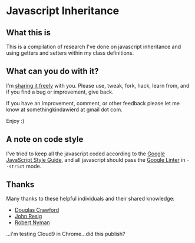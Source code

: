 Javascript Inheritance
======================

What this is
------------

This is a compilation of research I've done on javascript inheritance and using
getters and setters within my class definitions.

What can you do with it?
------------------------

I'm [sharing it freely](http://unlicense.org/) with you. Please use, tweak,
fork, hack, learn from, and if you find a bug or improvement, give back.

If you have an improvement, comment, or other feedback please let me know at
somethingkindawierd at gmail dot com.

Enjoy :)

A note on code style
--------------------

I've tried to keep all the javascript coded according to the
[Google JavaScript Style Guide](http://bit.ly/bQ1NKf), and all javascript
should pass the [Google Linter](http://bit.ly/gjslint) in `--strict` mode.

Thanks
------

Many thanks to these helpful individuals and their shared knowledge:

*   [Douglas Crawford](http://bit.ly/crawford-inheritance)
*   [John Resig](http://bit.ly/resig-js-gs-2007)
*   [Robert Nyman](http://bit.ly/nyman-js-gs-2009)

...i'm testing Cloud9 in Chrome...did this publish?